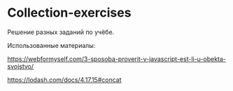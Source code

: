 # Collection-exercises
Решение разных заданий по учёбе.


Использованные материалы: 

https://webformyself.com/3-sposoba-proverit-v-javascript-est-li-u-obekta-svojstvo/

https://lodash.com/docs/4.17.15#concat
